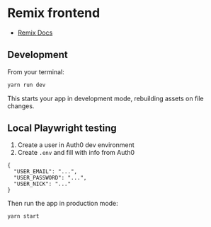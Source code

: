 # Remix frontend

- [Remix Docs](https://remix.run/docs)

## Development

From your terminal:

```sh
yarn run dev
```

This starts your app in development mode, rebuilding assets on file changes.

## Local Playwright testing

1. Create a user in Auth0 dev environment
2. Create `.env` and fill with info from Auth0

```
{
  "USER_EMAIL": "...",
  "USER_PASSWORD": "...",
  "USER_NICK": "..."
}
```

Then run the app in production mode:

```sh
yarn start
```
